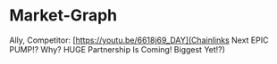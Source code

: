 # Market-Graph
Ally, Competitor: [https://youtu.be/6618j69_DAY](Chainlinks Next EPIC PUMP!? Why? HUGE Partnership Is Coming! Biggest Yet!?)
